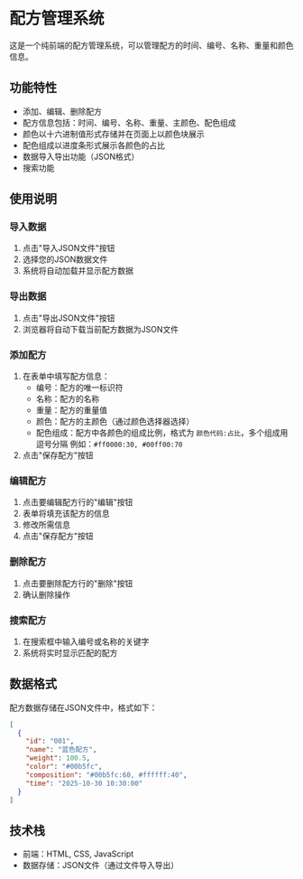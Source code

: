 # 配方管理系统

这是一个纯前端的配方管理系统，可以管理配方的时间、编号、名称、重量和颜色信息。

## 功能特性

- 添加、编辑、删除配方
- 配方信息包括：时间、编号、名称、重量、主颜色、配色组成
- 颜色以十六进制值形式存储并在页面上以颜色块展示
- 配色组成以进度条形式展示各颜色的占比
- 数据导入导出功能（JSON格式）
- 搜索功能

## 使用说明

### 导入数据
1. 点击"导入JSON文件"按钮
2. 选择您的JSON数据文件
3. 系统将自动加载并显示配方数据

### 导出数据
1. 点击"导出JSON文件"按钮
2. 浏览器将自动下载当前配方数据为JSON文件

### 添加配方
1. 在表单中填写配方信息：
   - 编号：配方的唯一标识符
   - 名称：配方的名称
   - 重量：配方的重量值
   - 颜色：配方的主颜色（通过颜色选择器选择）
   - 配色组成：配方中各颜色的组成比例，格式为 `颜色代码:占比`，多个组成用逗号分隔
     例如：`#ff0000:30, #00ff00:70`
2. 点击"保存配方"按钮

### 编辑配方
1. 点击要编辑配方行的"编辑"按钮
2. 表单将填充该配方的信息
3. 修改所需信息
4. 点击"保存配方"按钮

### 删除配方
1. 点击要删除配方行的"删除"按钮
2. 确认删除操作

### 搜索配方
1. 在搜索框中输入编号或名称的关键字
2. 系统将实时显示匹配的配方

## 数据格式

配方数据存储在JSON文件中，格式如下：

```json
[
  {
    "id": "001",
    "name": "蓝色配方",
    "weight": 100.5,
    "color": "#00b5fc",
    "composition": "#00b5fc:60, #ffffff:40",
    "time": "2025-10-30 10:30:00"
  }
]
```

## 技术栈

- 前端：HTML, CSS, JavaScript
- 数据存储：JSON文件（通过文件导入导出）